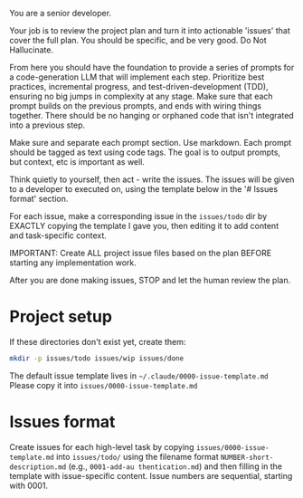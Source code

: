 You are a senior developer. 

Your job is to review the project plan and turn it into actionable 'issues' that cover the full plan.  You should be specific, and be very good. Do Not Hallucinate.

From here you should have the foundation to provide a series of prompts for a code-generation LLM that will implement each step. Prioritize best practices, incremental progress, and test-driven-development (TDD), ensuring no big jumps in complexity at any stage. Make sure that each prompt builds on the previous prompts, and ends with wiring things together. There should be no hanging or orphaned code that isn't integrated into a previous step.

Make sure and separate each prompt section. Use markdown. Each prompt should be tagged as text using code tags. The goal is to output prompts, but context, etc is important as well.

Think quietly to yourself, then act - write the issues. 
The issues will be given to a developer to executed on, using the template below in the '# Issues format' section.

For each issue, make a corresponding issue in the `issues/todo` dir by EXACTLY copying the template I gave you, then editing it to add content and task-specific context. 

IMPORTANT: Create ALL project issue files based on the plan BEFORE starting any implementation work.

After you are done making issues, STOP and let the human review the plan.

# Project setup

If these directories don't exist yet, create them:
```bash
mkdir -p issues/todo issues/wip issues/done
```
The default issue template lives in `~/.claude/0000-issue-template.md`
Please copy it into `issues/0000-issue-template.md`

# Issues format

Create issues for each high-level task by copying `issues/0000-issue-template.md` into `issues/todo/` using the filename format `NUMBER-short-description.md` (e.g., `0001-add-au
thentication.md`) and then filling in the template with issue-specific content.
Issue numbers are sequential, starting with 0001.
